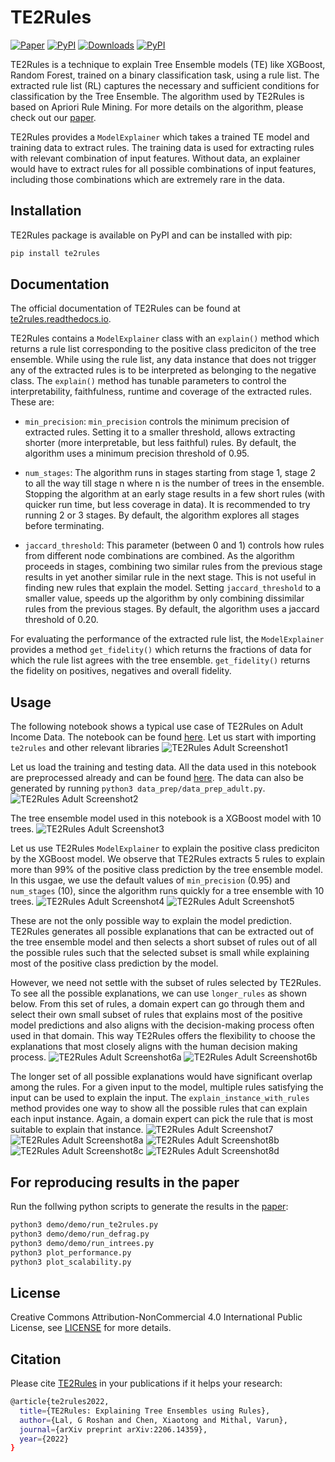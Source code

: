 # TE2Rules

[![Paper](https://img.shields.io/badge/arxiv-2206.14359-orange.svg)](https://arxiv.org/abs/2206.14359)
[![PyPI](https://img.shields.io/pypi/v/te2rules?color=blue)](https://pypi.org/project/te2rules/)
[![Downloads](https://static.pepy.tech/badge/te2rules)](https://pepy.tech/project/te2rules)
[![PyPI](https://img.shields.io/readthedocs/te2rules)](https://te2rules.readthedocs.io/en/latest/index.html)

TE2Rules is a technique to explain Tree Ensemble models (TE) like XGBoost, Random Forest, trained on a binary classification task, using a rule list. The extracted rule list (RL) captures the necessary and sufficient conditions for classification by the Tree Ensemble. The algorithm used by TE2Rules is based on Apriori Rule Mining. For more details on the algorithm, please check out our [paper](https://arxiv.org/abs/2206.14359).

TE2Rules provides a ```ModelExplainer``` which takes a trained TE model and training data to extract rules. The training data is used for extracting rules with relevant combination of input features. Without data, an explainer would have to extract rules for all possible combinations of input features, including those combinations which are extremely rare in the data.

## Installation

TE2Rules package is available on PyPI and can be installed with pip:

```bash
pip install te2rules
```

## Documentation

The official documentation of TE2Rules can be found at [te2rules.readthedocs.io](https://te2rules.readthedocs.io/).

TE2Rules contains a ```ModelExplainer``` class with an ```explain()``` method which returns a rule list corresponding to the positive class prediciton of the tree ensemble. While using the rule list, any data instance that does not trigger any of the extracted rules is to be interpreted as belonging to the negative class. The ```explain()``` method has tunable parameters to control the interpretability, faithfulness, runtime and coverage of the extracted rules. These are:

- ```min_precision```: ```min_precision``` controls the minimum precision of extracted rules. Setting it to a smaller threshold, allows extracting shorter (more interpretable, but less faithful) rules. By default, the algorithm uses a minimum precision threshold of 0.95.

- ```num_stages```: The algorithm runs in stages starting from stage 1, stage 2 to all the way till stage n where n is the number of trees in the ensemble. Stopping the algorithm at an early stage  results in a few short rules (with quicker run time, but less coverage in data). It is recommended to try running 2 or 3 stages. By default, the algorithm explores all stages before terminating.

- ```jaccard_threshold```: This parameter (between 0 and 1) controls how rules from different node combinations are combined. As the algorithm proceeds in stages, combining two similar rules from the previous stage results in yet another similar rule in the next stage. This is not useful in finding new rules that explain the model. Setting ```jaccard_threshold``` to a smaller value, speeds up the algorithm by only combining dissimilar rules from the previous stages. By default, the algorithm uses a jaccard threshold of 0.20.

For evaluating the performance of the extracted rule list, the ```ModelExplainer``` provides a method ```get_fidelity()``` which returns the fractions of data for which the rule list agrees with the tree ensemble. ```get_fidelity()``` returns the fidelity on positives, negatives and overall fidelity.

## Usage

The following notebook shows a typical use case of TE2Rules on Adult Income Data. The notebook can be found [here](https://github.com/linkedin/TE2Rules/blob/main/notebooks/demo-adult-income.ipynb). Let us start with importing ```te2rules``` and other relevant libraries
![TE2Rules Adult Screenshot1](https://raw.githubusercontent.com/linkedin/TE2Rules/main/docs/images/1-intro.png)

Let us load the training and testing data. All the data used in this notebook are preprocessed already and can be found [here](https://github.com/linkedin/TE2Rules/tree/main/data). The data can also be generated by running ```python3 data_prep/data_prep_adult.py```.
![TE2Rules Adult Screenshot2](https://raw.githubusercontent.com/linkedin/TE2Rules/main/docs/images/2-data.png)

The tree ensemble model used in this notebook is a XGBoost model with 10 trees.
![TE2Rules Adult Screenshot3](https://raw.githubusercontent.com/linkedin/TE2Rules/main/docs/images/3-train.png)

Let us use TE2Rules ```ModelExplainer``` to explain the positive class prediciton by the XGBoost model. We observe that TE2Rules extracts 5 rules to explain more than 99% of the positive class prediction by the tree ensemble model. In this usgae, we use the default values of ```min_precision``` (0.95) and  ```num_stages``` (10), since the algorithm runs quickly for a tree ensemble with 10 trees.
![TE2Rules Adult Screenshot4](https://raw.githubusercontent.com/linkedin/TE2Rules/main/docs/images/4-explain.png)
![TE2Rules Adult Screenshot5](https://raw.githubusercontent.com/linkedin/TE2Rules/main/docs/images/5-evaluate.png)

These are not the only possible way to explain the model prediction. TE2Rules generates all possible explanations that can be extracted out of the tree ensemble model and then selects a short subset of rules out of all the possible rules such that the selected subset is small while explaining most of the positive class prediction by the model.

However, we need not settle with the subset of rules selected by TE2Rules. To see all the possible explanations, we can use ```longer_rules``` as shown below. From this set of rules, a domain expert can go through them and select their own small subset of rules that explains most of the positive model predictions and also aligns with the decision-making process often used in that domain. This way TE2Rules offers the flexibility to choose the explanations that most closely aligns with the human decision making process.
![TE2Rules Adult Screenshot6a](https://raw.githubusercontent.com/linkedin/TE2Rules/main/docs/images/all-explanations-6a.png)
![TE2Rules Adult Screenshot6b](https://raw.githubusercontent.com/linkedin/TE2Rules/main/docs/images/all-explanations-6b.png)


The longer set of all possible explanations would have significant overlap among the rules. For a given input to the model, multiple rules satisfying the input can be used to explain the input. The ```explain_instance_with_rules``` method provides one way to show all the possible rules that can explain each input instance. Again, a domain expert can pick the rule that is most suitable to explain that instance.
![TE2Rules Adult Screenshot7](https://raw.githubusercontent.com/linkedin/TE2Rules/main/docs/images/local-7.png)
![TE2Rules Adult Screenshot8a](https://raw.githubusercontent.com/linkedin/TE2Rules/main/docs/images/local-8a.png)
![TE2Rules Adult Screenshot8b](https://raw.githubusercontent.com/linkedin/TE2Rules/main/docs/images/local-8b.png)
![TE2Rules Adult Screenshot8c](https://raw.githubusercontent.com/linkedin/TE2Rules/main/docs/images/local-8c.png)
![TE2Rules Adult Screenshot8d](https://raw.githubusercontent.com/linkedin/TE2Rules/main/docs/images/local-8d.png)


## For reproducing results in the paper

Run the follwing python scripts to generate the results in the [paper](https://arxiv.org/abs/2206.14359):

```bash
python3 demo/demo/run_te2rules.py
python3 demo/demo/run_defrag.py
python3 demo/demo/run_intrees.py
python3 plot_performance.py
python3 plot_scalability.py
```

## License

Creative Commons Attribution-NonCommercial 4.0 International Public
License, see [LICENSE](https://github.com/linkedin/TE2Rules/blob/main/LICENSE) for more details.

## Citation

Please cite [TE2Rules](https://arxiv.org/abs/2206.14359) in your publications if it helps your research:

```bash
@article{te2rules2022,
  title={TE2Rules: Explaining Tree Ensembles using Rules},
  author={Lal, G Roshan and Chen, Xiaotong and Mithal, Varun},
  journal={arXiv preprint arXiv:2206.14359},
  year={2022}
}
```
